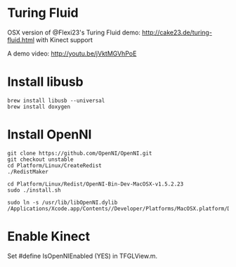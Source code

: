 Turing Fluid
============

OSX version of @Flexi23's Turing Fluid demo: http://cake23.de/turing-fluid.html with Kinect support

A demo video: http://youtu.be/jVktMGVhPoE

Install libusb
==============

    brew install libusb --universal
    brew install doxygen

Install OpenNI
==============

    git clone https://github.com/OpenNI/OpenNI.git
    git checkout unstable
    cd Platform/Linux/CreateRedist
    ./RedistMaker

    cd Platform/Linux/Redist/OpenNI-Bin-Dev-MacOSX-v1.5.2.23
    sudo ./install.sh

    sudo ln -s /usr/lib/libOpenNI.dylib /Applications/Xcode.app/Contents//Developer/Platforms/MacOSX.platform/Developer/SDKs/MacOSX10.7.sdk/usr/lib/

Enable Kinect
==============

Set #define IsOpenNIEnabled (YES) in TFGLView.m.
